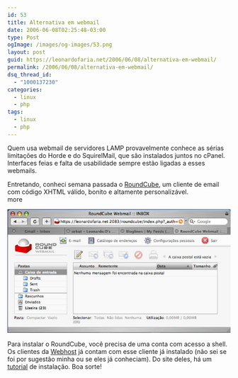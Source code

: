 ```yaml
---
id: 53
title: Alternativa em webmail
date: 2006-06-08T02:25:48-03:00
type: Post
ogImage: /images/og-images/53.png
layout: post
guid: https://leonardofaria.net/2006/06/08/alternativa-em-webmail/
permalink: /2006/06/08/alternativa-em-webmail/
dsq_thread_id:
  - "1000137230"
categories:
  - linux
  - php
tags:
  - linux
  - php
---
```

Quem usa webmail de servidores LAMP provavelmente conhece as sérias limitações do Horde e do SquirelMail, que são instalados juntos no cPanel. Interfaces feias e falta de usabilidade sempre estão ligadas a esses webmails.

Entretando, conheci semana passada o [RoundCube](http://www.roundcube.net/), um cliente de email com código XHTML válido, bonito e altamente personalizável.  
<span className="hidden">more</span>

<center>
  <img src="/wp-content/uploads/2006/06/roundcube.jpg" alt="RoundCube no Safari" />
</center>

Para instalar o RoundCube, você precisa de uma conta com acesso a shell. Os clientes da [Webhost](http://www.webhost.com.br) já contam com esse cliente já instalado (não sei se foi por sugestão minha ou se eles já conheciam). Do site deles, há um [tutorial](http://www.hostgeekz.com/guides/cPanel/64/Install_RoundCube_on_cPanel.htm) de instalação. Boa sorte!
